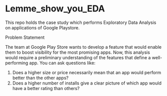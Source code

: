 # Lemme_show_you_EDA
This repo holds the case study which performs Exploratory Data Analysis on applications of Google Playstore.

Problem Statement

The team at Google Play Store wants to develop a feature that would enable them to boost visibility for the most promising apps. Now, this analysis would require a preliminary understanding of the features that define a well-performing app. You can ask questions like:

1) Does a higher size or price necessarily mean that an app would perform better than the other apps?
2) Does a higher number of installs give a clear picture of which app would have a better rating than others?


